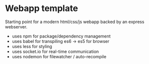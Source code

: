 # Webapp template

Starting point for a modern html/css/js webapp backed by an express webserver.
- uses npm for package/dependency management
- uses babel for transpiling es6 -> es5 for browser
- uses less for styling
- uses socket.io for real-time communication
- uses nodemon for filewatcher / auto-recompile
